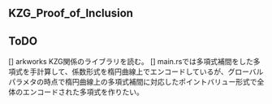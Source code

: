 ## KZG_Proof_of_Inclusion


## ToDO
[] arkworks KZG関係のライブラリを読む。
[] main.rsでは多項式補間をした多項式を手計算して、係数形式を楕円曲線上でエンコードしているが、グローバルパラメタの時点で楕円曲線上の多項式補間に対応したポイントバリュー形式で全体のエンコードされた多項式を作りたい。